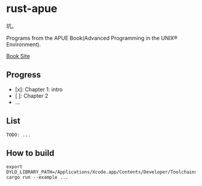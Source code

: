 # rust-apue

坑。

Programs from the APUE Book(Advanced Programming in the UNIX® Environment).

[Book Site]([http://www.apuebook.com/])

## Progress

- [x]: Chapter 1: intro
- [ ]: Chapter 2
- ...

## List

```
TODO: ...
```

## How to build

```
export DYLD_LIBRARY_PATH=/Applications/Xcode.app/Contents/Developer/Toolchains/XcodeDefault.xctoolchain/usr/lib/
cargo run --example ...
```
